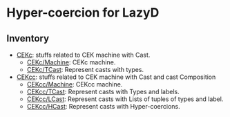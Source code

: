 # Hyper-coercion for LazyD

## Inventory

* [CEKc](./CEKc): stuffs related to CEK machine with Cast.
  + [CEKc/Machine](./CEKc/Machine.agda): CEKc machine.
  + [CEKc/TCast](./CEKc/TCast.agda): Represent casts with types.
* [CEKcc](./CEKc): stuffs related to CEK machine with Cast and cast Composition
  + [CEKcc/Machine](./CEKc/Machine.agda): CEKcc machine.
  + [CEKcc/TCast](./CEKc/TCast.agda): Represent casts with Types and labels.
  + [CEKcc/LCast](./CEKc/LCast.agda): Represent casts with Lists of tuples of types and label.
  + [CEKcc/HCast](./CEKc/HCast.agda): Represent casts with Hyper-coercions.
